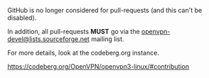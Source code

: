 
GitHub is no longer considered for pull-requests (and this can't be disabled).

In addition, all pull-requests **MUST** go via the openvpn-devel@lists.sourceforge.net
mailing list.

For more details, look at the codeberg.org instance.

https://codeberg.org/OpenVPN/openvpn3-linux/#contribution

